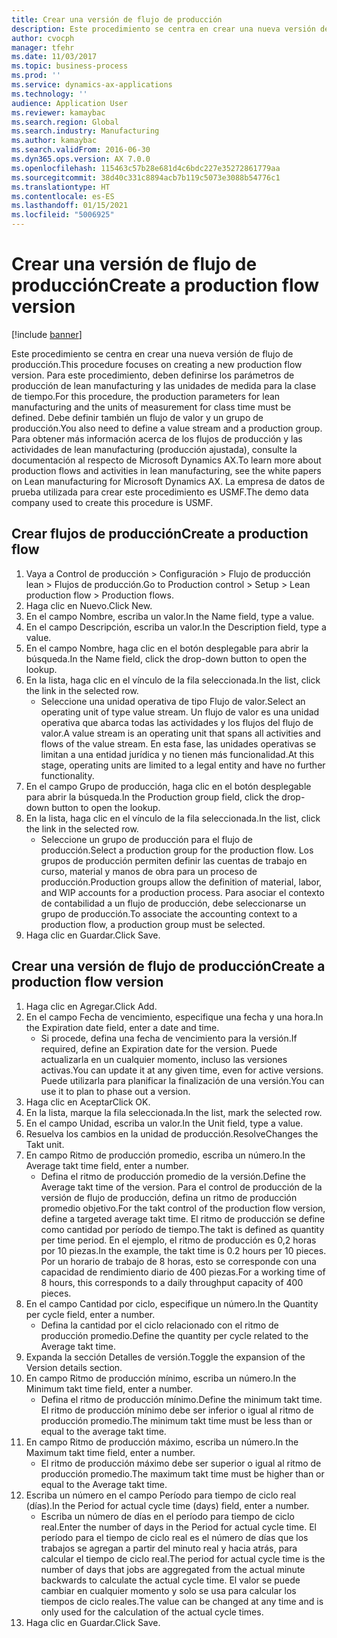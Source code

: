```yaml
---
title: Crear una versión de flujo de producción
description: Este procedimiento se centra en crear una nueva versión de flujo de producción.
author: cvocph
manager: tfehr
ms.date: 11/03/2017
ms.topic: business-process
ms.prod: ''
ms.service: dynamics-ax-applications
ms.technology: ''
audience: Application User
ms.reviewer: kamaybac
ms.search.region: Global
ms.search.industry: Manufacturing
ms.author: kamaybac
ms.search.validFrom: 2016-06-30
ms.dyn365.ops.version: AX 7.0.0
ms.openlocfilehash: 115463c57b28e681d4c6bdc227e35272861779aa
ms.sourcegitcommit: 38d40c331c8894acb7b119c5073e3088b54776c1
ms.translationtype: HT
ms.contentlocale: es-ES
ms.lasthandoff: 01/15/2021
ms.locfileid: "5006925"
---
```

# <a name="create-a-production-flow-version"></a><span data-ttu-id="f589d-103">Crear una versión de flujo de producción</span><span class="sxs-lookup"><span data-stu-id="f589d-103">Create a production flow version</span></span>

[!include [banner](../../includes/banner.md)]

<span data-ttu-id="f589d-104">Este procedimiento se centra en crear una nueva versión de flujo de producción.</span><span class="sxs-lookup"><span data-stu-id="f589d-104">This procedure focuses on creating a new production flow version.</span></span> <span data-ttu-id="f589d-105">Para este procedimiento, deben definirse los parámetros de producción de lean manufacturing y las unidades de medida para la clase de tiempo.</span><span class="sxs-lookup"><span data-stu-id="f589d-105">For this procedure, the production parameters for lean manufacturing and the units of measurement for class time must be defined.</span></span> <span data-ttu-id="f589d-106">Debe definir también un flujo de valor y un grupo de producción.</span><span class="sxs-lookup"><span data-stu-id="f589d-106">You also need to define a value stream and a production group.</span></span> <span data-ttu-id="f589d-107">Para obtener más información acerca de los flujos de producción y las actividades de lean manufacturing (producción ajustada), consulte la documentación al respecto de Microsoft Dynamics AX.</span><span class="sxs-lookup"><span data-stu-id="f589d-107">To learn more about production flows and activities in lean manufacturing, see the white papers on Lean manufacturing for Microsoft Dynamics AX.</span></span> <span data-ttu-id="f589d-108">La empresa de datos de prueba utilizada para crear este procedimiento es USMF.</span><span class="sxs-lookup"><span data-stu-id="f589d-108">The demo data company used to create this procedure is USMF.</span></span>


## <a name="create-a-production-flow"></a><span data-ttu-id="f589d-109">Crear flujos de producción</span><span class="sxs-lookup"><span data-stu-id="f589d-109">Create a production flow</span></span>
1. <span data-ttu-id="f589d-110">Vaya a Control de producción > Configuración > Flujo de producción lean > Flujos de producción.</span><span class="sxs-lookup"><span data-stu-id="f589d-110">Go to Production control > Setup > Lean production flow > Production flows.</span></span>
2. <span data-ttu-id="f589d-111">Haga clic en Nuevo.</span><span class="sxs-lookup"><span data-stu-id="f589d-111">Click New.</span></span>
3. <span data-ttu-id="f589d-112">En el campo Nombre, escriba un valor.</span><span class="sxs-lookup"><span data-stu-id="f589d-112">In the Name field, type a value.</span></span>
4. <span data-ttu-id="f589d-113">En el campo Descripción, escriba un valor.</span><span class="sxs-lookup"><span data-stu-id="f589d-113">In the Description field, type a value.</span></span>
5. <span data-ttu-id="f589d-114">En el campo Nombre, haga clic en el botón desplegable para abrir la búsqueda.</span><span class="sxs-lookup"><span data-stu-id="f589d-114">In the Name field, click the drop-down button to open the lookup.</span></span>
6. <span data-ttu-id="f589d-115">En la lista, haga clic en el vínculo de la fila seleccionada.</span><span class="sxs-lookup"><span data-stu-id="f589d-115">In the list, click the link in the selected row.</span></span>
    * <span data-ttu-id="f589d-116">Seleccione una unidad operativa de tipo Flujo de valor.</span><span class="sxs-lookup"><span data-stu-id="f589d-116">Select an operating unit of type value stream.</span></span> <span data-ttu-id="f589d-117">Un flujo de valor es una unidad operativa que abarca todas las actividades y los flujos del flujo de valor.</span><span class="sxs-lookup"><span data-stu-id="f589d-117">A value stream is an operating unit that spans all activities and flows of the value stream.</span></span> <span data-ttu-id="f589d-118">En esta fase, las unidades operativas se limitan a una entidad jurídica y no tienen más funcionalidad.</span><span class="sxs-lookup"><span data-stu-id="f589d-118">At this stage, operating units are limited to a legal entity and have no further functionality.</span></span>  
7. <span data-ttu-id="f589d-119">En el campo Grupo de producción, haga clic en el botón desplegable para abrir la búsqueda.</span><span class="sxs-lookup"><span data-stu-id="f589d-119">In the Production group field, click the drop-down button to open the lookup.</span></span>
8. <span data-ttu-id="f589d-120">En la lista, haga clic en el vínculo de la fila seleccionada.</span><span class="sxs-lookup"><span data-stu-id="f589d-120">In the list, click the link in the selected row.</span></span>
    * <span data-ttu-id="f589d-121">Seleccione un grupo de producción para el flujo de producción.</span><span class="sxs-lookup"><span data-stu-id="f589d-121">Select a production group for the production flow.</span></span> <span data-ttu-id="f589d-122">Los grupos de producción permiten definir las cuentas de trabajo en curso, material y manos de obra para un proceso de producción.</span><span class="sxs-lookup"><span data-stu-id="f589d-122">Production groups allow the definition of material, labor, and WIP accounts for a production process.</span></span> <span data-ttu-id="f589d-123">Para asociar el contexto de contabilidad a un flujo de producción, debe seleccionarse un grupo de producción.</span><span class="sxs-lookup"><span data-stu-id="f589d-123">To associate the accounting context to a production flow, a production group must be selected.</span></span>  
9. <span data-ttu-id="f589d-124">Haga clic en Guardar.</span><span class="sxs-lookup"><span data-stu-id="f589d-124">Click Save.</span></span>

## <a name="create-a-production-flow-version"></a><span data-ttu-id="f589d-125">Crear una versión de flujo de producción</span><span class="sxs-lookup"><span data-stu-id="f589d-125">Create a production flow version</span></span>
1. <span data-ttu-id="f589d-126">Haga clic en Agregar.</span><span class="sxs-lookup"><span data-stu-id="f589d-126">Click Add.</span></span>
2. <span data-ttu-id="f589d-127">En el campo Fecha de vencimiento, especifique una fecha y una hora.</span><span class="sxs-lookup"><span data-stu-id="f589d-127">In the Expiration date field, enter a date and time.</span></span>
    * <span data-ttu-id="f589d-128">Si procede, defina una fecha de vencimiento para la versión.</span><span class="sxs-lookup"><span data-stu-id="f589d-128">If required, define an Expiration date for the version.</span></span> <span data-ttu-id="f589d-129">Puede actualizarla en un cualquier momento, incluso las versiones activas.</span><span class="sxs-lookup"><span data-stu-id="f589d-129">You can update it at any given time, even for active versions.</span></span> <span data-ttu-id="f589d-130">Puede utilizarla para planificar la finalización de una versión.</span><span class="sxs-lookup"><span data-stu-id="f589d-130">You can use it to plan to phase out a version.</span></span>  
3. <span data-ttu-id="f589d-131">Haga clic en Aceptar</span><span class="sxs-lookup"><span data-stu-id="f589d-131">Click OK.</span></span>
4. <span data-ttu-id="f589d-132">En la lista, marque la fila seleccionada.</span><span class="sxs-lookup"><span data-stu-id="f589d-132">In the list, mark the selected row.</span></span>
5. <span data-ttu-id="f589d-133">En el campo Unidad, escriba un valor.</span><span class="sxs-lookup"><span data-stu-id="f589d-133">In the Unit field, type a value.</span></span>
6. <span data-ttu-id="f589d-134">Resuelva los cambios en la unidad de producción.</span><span class="sxs-lookup"><span data-stu-id="f589d-134">ResolveChanges the Takt unit.</span></span>
7. <span data-ttu-id="f589d-135">En campo Ritmo de producción promedio, escriba un número.</span><span class="sxs-lookup"><span data-stu-id="f589d-135">In the Average takt time field, enter a number.</span></span>
    * <span data-ttu-id="f589d-136">Defina el ritmo de producción promedio de la versión.</span><span class="sxs-lookup"><span data-stu-id="f589d-136">Define the Average takt time of the version.</span></span> <span data-ttu-id="f589d-137">Para el control de producción de la versión de flujo de producción, defina un ritmo de producción promedio objetivo.</span><span class="sxs-lookup"><span data-stu-id="f589d-137">For the takt control of the production flow version, define a targeted average takt time.</span></span> <span data-ttu-id="f589d-138">El ritmo de producción se define como cantidad por período de tiempo.</span><span class="sxs-lookup"><span data-stu-id="f589d-138">The takt is defined as quantity per time period.</span></span> <span data-ttu-id="f589d-139">En el ejemplo, el ritmo de producción es 0,2 horas por 10 piezas.</span><span class="sxs-lookup"><span data-stu-id="f589d-139">In the example, the takt time is 0.2 hours per 10 pieces.</span></span> <span data-ttu-id="f589d-140">Por un horario de trabajo de 8 horas, esto se corresponde con una capacidad de rendimiento diario de 400 piezas.</span><span class="sxs-lookup"><span data-stu-id="f589d-140">For a working time of 8 hours, this corresponds to a daily throughput capacity of 400 pieces.</span></span>  
8. <span data-ttu-id="f589d-141">En el campo Cantidad por ciclo, especifique un número.</span><span class="sxs-lookup"><span data-stu-id="f589d-141">In the Quantity per cycle field, enter a number.</span></span>
    * <span data-ttu-id="f589d-142">Defina la cantidad por el ciclo relacionado con el ritmo de producción promedio.</span><span class="sxs-lookup"><span data-stu-id="f589d-142">Define the quantity per cycle related to the Average takt time.</span></span>  
9. <span data-ttu-id="f589d-143">Expanda la sección Detalles de versión.</span><span class="sxs-lookup"><span data-stu-id="f589d-143">Toggle the expansion of the Version details section.</span></span>
10. <span data-ttu-id="f589d-144">En campo Ritmo de producción mínimo, escriba un número.</span><span class="sxs-lookup"><span data-stu-id="f589d-144">In the Minimum takt time field, enter a number.</span></span>
    * <span data-ttu-id="f589d-145">Defina el ritmo de producción mínimo.</span><span class="sxs-lookup"><span data-stu-id="f589d-145">Define the minimum takt time.</span></span> <span data-ttu-id="f589d-146">El ritmo de producción mínimo debe ser inferior o igual al ritmo de producción promedio.</span><span class="sxs-lookup"><span data-stu-id="f589d-146">The minimum takt time must be less than or equal to the average takt time.</span></span>  
11. <span data-ttu-id="f589d-147">En campo Ritmo de producción máximo, escriba un número.</span><span class="sxs-lookup"><span data-stu-id="f589d-147">In the Maximum takt time field, enter a number.</span></span>
    * <span data-ttu-id="f589d-148">El ritmo de producción máximo debe ser superior o igual al ritmo de producción promedio.</span><span class="sxs-lookup"><span data-stu-id="f589d-148">The maximum takt time must be higher than or equal to the Average takt time.</span></span>  
12. <span data-ttu-id="f589d-149">Escriba un número en el campo Período para tiempo de ciclo real (días).</span><span class="sxs-lookup"><span data-stu-id="f589d-149">In the Period for actual cycle time (days) field, enter a number.</span></span>
    * <span data-ttu-id="f589d-150">Escriba un número de días en el período para tiempo de ciclo real.</span><span class="sxs-lookup"><span data-stu-id="f589d-150">Enter the number of days in the Period for actual cycle time.</span></span> <span data-ttu-id="f589d-151">El período para el tiempo de ciclo real es el número de días que los trabajos se agregan a partir del minuto real y hacia atrás, para calcular el tiempo de ciclo real.</span><span class="sxs-lookup"><span data-stu-id="f589d-151">The period for actual cycle time is the number of days that jobs are aggregated from the actual minute backwards to calculate the actual cycle time.</span></span> <span data-ttu-id="f589d-152">El valor se puede cambiar en cualquier momento y solo se usa para calcular los tiempos de ciclo reales.</span><span class="sxs-lookup"><span data-stu-id="f589d-152">The value can be changed at any time and is only used for the calculation of the actual cycle times.</span></span>  
13. <span data-ttu-id="f589d-153">Haga clic en Guardar.</span><span class="sxs-lookup"><span data-stu-id="f589d-153">Click Save.</span></span>

